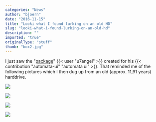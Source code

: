 ```yaml
---
categories: "News"
author: "bjoern"
date: "2016-11-15"
title: "Looki what I found lurking on an old HD"
slug: "looki-what-i-found-lurking-on-an-old-hd"
description: ""
imported: "true"
originalType: "stuff"
thumb: "box2.jpg"
---
```



I just saw the "[package](http://wirmachenbunt.de/thumbs/automata-license-buy/automata_update3d-1036x1029-blur-q75.png)" {{< user "u7angel" >}} created for his {{< contribution "automata-ui" "automata ui" >}}. That reminded me of the following pictures which I then dug up from an old (approx. 11,91 years) harddrive. 

![](box2.jpg) 

![](box3.jpg) 

![](box1.jpg) 

![](cover.jpg) 

